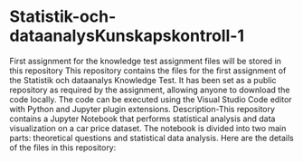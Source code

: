 # Statistik-och-dataanalysKunskapskontroll-1
First assignment for the knowledge test assignment files will be stored in this repository
This repository contains the files for the first assignment of the Statistik och dataanalys Knowledge Test. It has been set as a public repository as required by the assignment, allowing anyone to download the code locally. The code can be executed using the Visual Studio Code editor with Python and Jupyter plugin extensions.
Description-This repository contains a Jupyter Notebook that performs statistical analysis and data visualization on a car price dataset. The notebook is divided into two main parts: theoretical questions and statistical data analysis.
Here are the details of the files in this repository:

